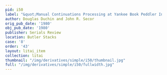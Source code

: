 ```yaml
---
pid: i50
label: "&quot;Manual Continuations Processing at Yankee Book Peddler Inc.&quot; "
author: Douglas Duchin and John R. Secor
orig_pub_date: '1980'
obj_pub_date: '1980'
publisher: Serials Review
location: Butler Stacks
case: '8'
order: '43'
layout: litai_item
collection: litai
thumbnail: "/img/derivatives/simple/i50/thumbnail.jpg"
full: "/img/derivatives/simple/i50/fullwidth.jpg"
---
```

